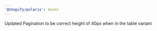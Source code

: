 ```yaml
---
'@shopify/polaris': minor
---
```


Updated Pagination to be correct height of 40px when in the table variant
